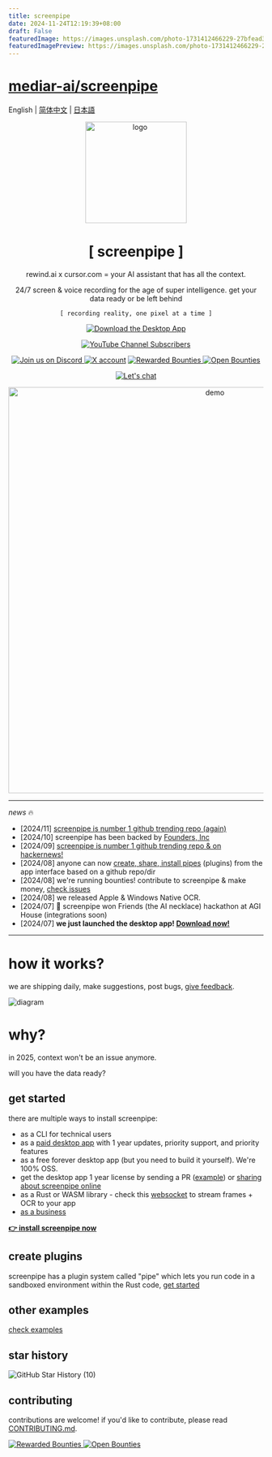 ```yaml
---
title: screenpipe
date: 2024-11-24T12:19:39+08:00
draft: False
featuredImage: https://images.unsplash.com/photo-1731412466229-27bfead3d670?ixid=M3w0NjAwMjJ8MHwxfHJhbmRvbXx8fHx8fHx8fDE3MzI0MjE5NjN8&ixlib=rb-4.0.3
featuredImagePreview: https://images.unsplash.com/photo-1731412466229-27bfead3d670?ixid=M3w0NjAwMjJ8MHwxfHJhbmRvbXx8fHx8fHx8fDE3MzI0MjE5NjN8&ixlib=rb-4.0.3
---
```


# [mediar-ai/screenpipe](https://github.com/mediar-ai/screenpipe)

English | [简体中文](README-zh_CN.md) | [日本語](README-ja_JP.md)

<p align="center">
   <a href ="https://screenpi.pe">
      <img src="https://github.com/user-attachments/assets/d3b1de26-c3c0-4c84-b9c4-b03213b97a30" alt="logo" width="200">
   </a>
</p>



<!-- ScreenPipe Title and Subtitle -->
<p align="center" style="font-family: 'Press Start 2P', monospace;">
   <h1 align="center">[ screenpipe ]</h1>
   <p align="center">rewind.ai x cursor.com = your AI assistant that has all the context. </p>
   <p align="center">24/7 screen & voice recording for the age of super intelligence. get your data ready or be left behind</p>
</p>

<!-- Slogan -->
<p align="center" style="font-family: monospace;">
   <code>[ recording reality, one pixel at a time ]</code>
</p>

<p align="center">
    <a href="https://screenpi.pe" target="_blank">
        <img src="https://img.shields.io/badge/Download%20The-Desktop%20App-blue?style=for-the-badge" alt="Download the Desktop App">
    </a>
</p>

<p align="center">
    <a href="https://www.youtube.com/@mediar_ai" target="_blank">
       <img alt="YouTube Channel Subscribers" src="https://img.shields.io/youtube/channel/subscribers/UCwjkpAsb70_mENKvy7hT5bw">
    </a>
</p>


<p align="center">
    <a href="https://discord.gg/dU9EBuw7Uq">
        <img src="https://img.shields.io/discord/823813159592001537?color=5865F2&logo=discord&logoColor=white&style=flat-square" alt="Join us on Discord">
    </a>
   <a href="https://twitter.com/screen_pipe"><img alt="X account" src="https://img.shields.io/twitter/url/https/twitter.com/diffuserslib.svg?style=social&label=Follow%20%40screen_pipe"></a>
   <a href="https://console.algora.io/org/mediar-ai/bounties?status=completed">
       <img src="https://img.shields.io/endpoint?url=https%3A%2F%2Fconsole.algora.io%2Fapi%2Fshields%2Fmediar-ai%2Fbounties%3Fstatus%3Dcompleted" alt="Rewarded Bounties">
   </a>
   <a href="https://console.algora.io/org/mediar-ai/bounties?status=open">
       <img src="https://img.shields.io/endpoint?url=https%3A%2F%2Fconsole.algora.io%2Fapi%2Fshields%2Fmediar-ai%2Fbounties%3Fstatus%3Dopen" alt="Open Bounties">
   </a>
</p>

<p align="center">
  <a href ="https://cal.com/louis030195/screenpipe">
    <img alt="Let's chat" src="https://cal.com/book-with-cal-dark.svg" />
  </a>
    


<p align="center">
   <a href ="https://screenpi.pe">
      <img alt="demo" src="https://github.com/user-attachments/assets/6f4e80d9-89b6-4ed3-a82c-121abc849852" width="800" />
   </a>
</p>

---

*news* 🔥
- [2024/11] [screenpipe is number 1 github trending repo (again)](https://x.com/louis030195/status/1859628763425931479)
- [2024/10] screenpipe has been backed by [Founders, Inc](https://f.inc/)
- [2024/09] [screenpipe is number 1 github trending repo & on hackernews!](https://x.com/louis030195/status/1840859691754344483)
- [2024/08] anyone can now [create, share, install pipes](https://docs.screenpi.pe/docs/plugins) (plugins) from the app interface based on a github repo/dir
- [2024/08] we're running bounties! contribute to screenpipe & make money, [check issues](https://github.com/mediar-ai/screenpipe/issues)
- [2024/08] we released Apple & Windows Native OCR.
- [2024/07] 🎁 screenpipe won Friends (the AI necklace) hackathon at AGI House (integrations soon)
- [2024/07] **we just launched the desktop app! [Download now!](https://screenpi.pe)**

---

# how it works?

we are shipping daily, make suggestions, post bugs, [give feedback](mailto:louis@screenpi.pe?subject=Screenpipe%20Feedback&body=I'd%20like%20to%20use%20Screenpipe%20for%20...%0D%0A%0D%0AI%20cannot%20because%20of%20...%0D%0A%0D%0AWe%20can%20also%20have%20a%20call,%20book%20at%20https://cal.com/louis030195/screenpipe).

![diagram](./content/diagram2.png)

# why?

in 2025, context won't be an issue anymore.

will you have the data ready?

## get started

there are multiple ways to install screenpipe:
- as a CLI for technical users
- as a [paid desktop app](https://screenpi.pe/onboarding) with 1 year updates, priority support, and priority features
- as a free forever desktop app (but you need to build it yourself). We're 100% OSS.
- get the desktop app 1 year license by sending a PR ([example](https://github.com/mediar-ai/screenpipe/issues/120#issuecomment-2275043418)) or [sharing about screenpipe online](https://screenpi.pe/onboarding/free-community)
- as a Rust or WASM library - check this [websocket](https://github.com/mediar-ai/screenpipe/blob/main/screenpipe-vision/examples/websocket.rs) to stream frames + OCR to your app
- [as a business](https://cal.com/louis030195/screenpipe-for-businesses) 

[**👉 install screenpipe now**](https://docs.screenpi.pe/docs/getting-started)

## create plugins

screenpipe has a plugin system called "pipe" which lets you run code in a sandboxed environment within the Rust code, [get started](https://docs.screenpi.pe/docs/plugins)

## other examples

[check examples](https://docs.screenpi.pe/docs/examples)

## star history

![GitHub Star History (10)](https://github.com/user-attachments/assets/5d5c9672-d2d3-4e4c-8734-a7e0c2fee246)


## contributing

contributions are welcome! if you'd like to contribute, please read [CONTRIBUTING.md](CONTRIBUTING.md).

   <a href="https://console.algora.io/org/mediar-ai/bounties?status=completed">
       <img src="https://img.shields.io/endpoint?url=https%3A%2F%2Fconsole.algora.io%2Fapi%2Fshields%2Fmediar-ai%2Fbounties%3Fstatus%3Dcompleted" alt="Rewarded Bounties">
   </a>
   <a href="https://console.algora.io/org/mediar-ai/bounties?status=open">
       <img src="https://img.shields.io/endpoint?url=https%3A%2F%2Fconsole.algora.io%2Fapi%2Fshields%2Fmediar-ai%2Fbounties%3Fstatus%3Dopen" alt="Open Bounties">
   </a>
